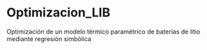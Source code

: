 # Optimizacion_LIB
Optimización de un modelo térmico paramétrico de baterías de litio mediante regresión simbólica 
